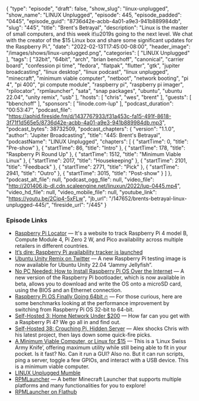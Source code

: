 {
  "type": "episode",
  "draft": false,
  "show_slug": "linux-unplugged",
  "show_name": "LINUX Unplugged",
  "episode": 445,
  "episode_padded": "0445",
  "episode_guid": "8736d42e-acbb-4a01-a9e3-941b889984db",
  "slug": "445",
  "title": "Brent's Betrayal",
  "description": "Linux is the master of small computers, and this week it\u2019s going to the next level. We chat with the creator of the $15 Linux box and share some significant updates for the Raspberry Pi.",
  "date": "2022-02-13T17:45:00-08:00",
  "header_image": "/images/shows/linux-unplugged.png",
  "categories": [
    "LINUX Unplugged"
  ],
  "tags": [
    "32bit",
    "64bit",
    "arch",
    "brian benchoff",
    "canonical",
    "carrier board",
    "confession pi time",
    "fedora",
    "flatpak",
    "flutter",
    "gtk",
    "jupiter broadcasting",
    "linux desktop",
    "linux podcast",
    "linux unplugged",
    "minecraft",
    "minimum viable computer",
    "netboot",
    "network booting",
    "pi 4",
    "pi 400",
    "pi compute module",
    "raspberry pi",
    "raspberry pi imager",
    "rpilocator",
    "rpmlauncher",
    "sata",
    "snap packages",
    "ubuntu",
    "ubuntu 22.04",
    "unity remix",
    "usb"
  ],
  "hosts": [
    "chris",
    "wes",
    "brent"
  ],
  "guests": [
    "bbenchoff"
  ],
  "sponsors": [
    "linode.com-lup"
  ],
  "podcast_duration": "00:53:47",
  "podcast_file": "https://aphid.fireside.fm/d/1437767933/f31a453c-fa15-491f-8618-3f71f1d565e5/8736d42e-acbb-4a01-a9e3-941b889984db.mp3",
  "podcast_bytes": 38732509,
  "podcast_chapters": {
    "version": "1.1.0",
    "author": "Jupiter Broadcasting",
    "title": "445: Brent's Betrayal",
    "podcastName": "LINUX Unplugged",
    "chapters": [
      {
        "startTime": 0,
        "title": "Pre-show"
      },
      {
        "startTime": 86,
        "title": "Intro"
      },
      {
        "startTime": 178,
        "title": "Raspberry Pi Round Up"
      },
      {
        "startTime": 1512,
        "title": "Minimum Viable Linux"
      },
      {
        "startTime": 2017,
        "title": "Housekeeping"
      },
      {
        "startTime": 2101,
        "title": "Feedback"
      },
      {
        "startTime": 2771,
        "title": "Pick"
      },
      {
        "startTime": 2941,
        "title": "Outro"
      },
      {
        "startTime": 3015,
        "title": "Post-show"
      }
    ]
  },
  "podcast_alt_file": null,
  "podcast_ogg_file": null,
  "video_file": "http://201406.jb-dl.cdn.scaleengine.net/linuxun/2022/lup-0445.mp4",
  "video_hd_file": null,
  "video_mobile_file": null,
  "youtube_link": "https://youtu.be/2Cip4-5xFLw",
  "jb_url": "/147652/brents-betrayal-linux-unplugged-445/",
  "fireside_url": "/445"
}


### Episode Links

  * [Raspberry Pi Locator](https://rpilocator.com "Raspberry Pi Locator") — It's a website to track Raspberry Pi 4 model B, Compute Module 4, Pi Zero 2 W, and Pico availability across multiple retailers in different countries.
  * [It’s dire: Raspberry Pi availability tracker is launched](https://www.jeffgeerling.com/blog/2022/its-dire-raspberry-pi-availability-tracker-launched "It’s dire: Raspberry Pi availability tracker is launched")
  * [Ubuntu Unity Remix on Twitter](https://twitter.com/ubuntu_unity/status/1492186470161199105 "Ubuntu Unity Remix on Twitter") — A new Raspberry Pi testing image is now available for Ubuntu Unity 22.04 “Jammy Jellyfish”.
  * [No PC Needed: How to Install Raspberry Pi OS Over the Internet](https://www.tomshardware.com/how-to/raspberry-pi-network-install "No PC Needed: How to Install Raspberry Pi OS Over the Internet") — A new version of the Raspberry Pi bootloader, which is now available in beta, allows you to download and write the OS onto a microSD card, using the BIOS and an Ethernet connection.
  * [Raspberry Pi OS Finally Going 64bit 🔥](https://www.phoronix.com/scan.php?page=article&item=raspberrypi-32bit-64bit&num=1 "Raspberry Pi OS Finally Going 64bit 🔥") — For those curious, here are some benchmarks looking at the performance improvement by switching from Raspberry Pi OS 32-bit to 64-bit.
  * [Self-Hosted 3: Home Network Under $200](https://selfhosted.show/3 "Self-Hosted 3: Home Network Under $200") — How far can you get with a Raspberry Pi 4? We go all in and find out.
  * [Self-Hosted 38: Crouching Pi, Hidden Server](https://selfhosted.show/38 "Self-Hosted 38: Crouching Pi, Hidden Server") — Alex shocks Chris with his latest project, then lays down some quick-fire picks.
  * [A Minimum Viable Computer, or Linux for $15](https://bbenchoff.github.io/pages/LinuxDevice.html "A Minimum Viable Computer, or Linux for $15") — This is a ‘Linux Swiss Army Knife’, offering maximum utility while still being able to fit in your pocket. Is it fast? No. Can it run a GUI? Also no. But it can run scripts, ping a server, toggle a few GPIOs, and interact with a USB device. This is a minimum viable computer.
  * [LINUX Unplugged Mumble](http://linuxunplugged.com/mumble "LINUX Unplugged Mumble")
  * [RPMLauncher](https://github.com/RPMTW/RPMLauncher "RPMLauncher") — A better Minecraft Launcher that supports multiple platforms and many functionalities for you to explore!
  * [RPMLauncher on Flathub](https://flathub.org/apps/details/ga.rpmtw.rpmlauncher "RPMLauncher on Flathub")



